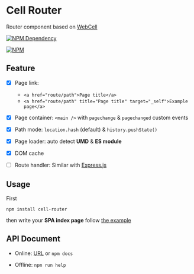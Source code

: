 # Cell Router

Router component based on [WebCell](https://web-cell.tk/)

[![NPM Dependency](https://david-dm.org/EasyWebApp/cell-router.svg)](https://david-dm.org/EasyWebApp/cell-router)

[![NPM](https://nodei.co/npm/cell-router.png?downloads=true&downloadRank=true&stars=true)](https://nodei.co/npm/cell-router/)



## Feature

 - [x] Page link:
   - `<a href="route/path">Page title</a>`
   - `<a href="route/path" title="Page title" target="_self">Example page</a>`
 - [x] Page container: `<main />` with `pagechange` & `pagechanged` custom events
 - [x] Path mode: `location.hash` (default) & `history.pushState()`
 - [x] Page loader: auto detect **UMD** & **ES module**
 - [x] DOM cache
 - [ ] Route handler: Similar with [Express.js](https://expressjs.com/en/guide/routing.html)



## Usage

First
```Shell
npm install cell-router
```
then write your **SPA index page** follow [the example](https://github.com/EasyWebApp/cell-router/blob/master/test/index.html)



## API Document

 - Online: [URL](https://easywebapp.github.io/cell-router/) or `npm docs`

 - Offline: `npm run help`
